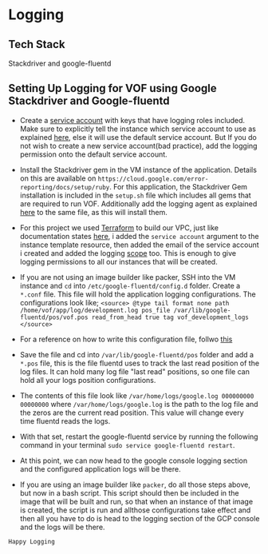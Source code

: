 # Logging

## Tech Stack
Stackdriver and google-fluentd

## Setting Up Logging for VOF using Google Stackdriver and Google-fluentd

- Create a [service account](https://cloud.google.com/compute/docs/access/create-enable-service-accounts-for-instances) with keys that have logging roles included. Make sure to explicitly tell the instance which service account to use as explained [here](https://cloud.google.com/compute/docs/access/create-enable-service-accounts-for-instances), else it will use the default service account. But If you do not wish to create a new service account(bad practice), add the logging permission onto the default service account.

- Install the Stackdriver gem in the VM instance of the application. Details on this are available on `https://cloud.google.com/error-reporting/docs/setup/ruby`. For this application, the Stackdriver Gem installation is included in the `setup.sh` file which includes all gems that are required to run VOF. Additionally add the logging agent as explained [here](https://cloud.google.com/monitoring/agent/install-agent) to the same file, as this will install them.

- For this project we used [Terraform](https://www.terraform.io) to build our VPC, just like documentation states [here](https://www.terraform.io/docs/providers/google/r/compute_instance.html), i added the `service account` argument to the instance template resource, then added the email of the service account i created and added the logging [scope](https://cloud.google.com/logging/docs/access-control) too. This is enough to give logging permissions to all our instances that will be created.

- If you are not using an image builder like packer, SSH into the VM instance and `cd` into `/etc/google-fluentd/config.d` folder. Create a `*.conf` file. This file will hold the application logging configurations. The configurations look like;
               `<source>
    @type tail
                    format none
                    path /home/vof/app/log/development.log
                    pos_file /var/lib/google-fluentd/pos/vof.pos
                    read_from_head true
                    tag vof_development_logs
                </source>`

- For a reference on how to write this configuration file, follwo [this](https://docs.fluentd.org/v0.12/articles/config-file)
		
- Save the file and cd into `/var/lib/google-fluentd/pos` folder and add a `*.pos` file, this is the file fluentd uses to track the last read position of the log files. It can hold many log file "last read" positions, so one file can hold all your logs position configurations.

- The contents of this file look like `/var/home/logs/google.log 000000000 00000000` where  `/var/home/logs/google.log` is the path to the log file and the zeros are the current read position. This value will change every time fluentd reads the logs.

- With that set, restart the google-fluentd service by running the following command in your terminal `sudo service google-fluentd restart`.

- At this point, we can now head to the google console logging section and the configured application logs will be there.

- If you are using an image builder like `packer`, do all those steps above, but now in a bash script. This script should then be included in the image that will be built and run, so that when an instance of that image is created, the script is run and allthose configurations take effect and then all you have to do is head to the logging section of the GCP console and the logs will be there.


`Happy Logging`
